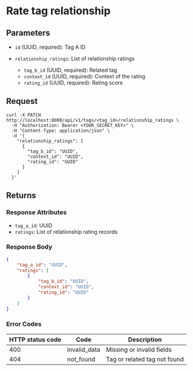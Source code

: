 # Rate tag relationship

## Parameters

- `id` (UUID, required): Tag A ID
- `relationship_ratings`: List of relationship ratings

	- `tag_b_id` (UUID, required): Related tag
	- `context_id` (UUID, required): Context of the rating
	- `rating_id` (UUID, required): Rating score

## Request

```curl
curl -X PATCH http://localhost:8000/api/v1/tags/<tag_id>/relationship_ratings \
  -H "Authorization: Bearer <YOUR_SECRET_KEY>" \
  -H "Content-Type: application/json" \
  -d '{
    "relationship_ratings": [
      {
        "tag_b_id": "UUID",
        "context_id": "UUID",
        "rating_id": "UUID"
      }
    ]
  }'
```

## Returns

### Response Attributes

- `tag_a_id`: UUID
- `ratings`: List of relationship rating records

### Response Body

```json
{
	"tag_a_id": "UUID",
	"ratings": [
		{
			"tag_b_id": "UUID",
			"context_id": "UUID",
			"rating_id": "UUID"
		}
	]
}
```

### Error Codes

| HTTP status code | Code         | Description                  |
| ---------------- | ------------ | ---------------------------- |
| 400              | invalid_data | Missing or invalid fields    |
| 404              | not_found    | Tag or related tag not found |
